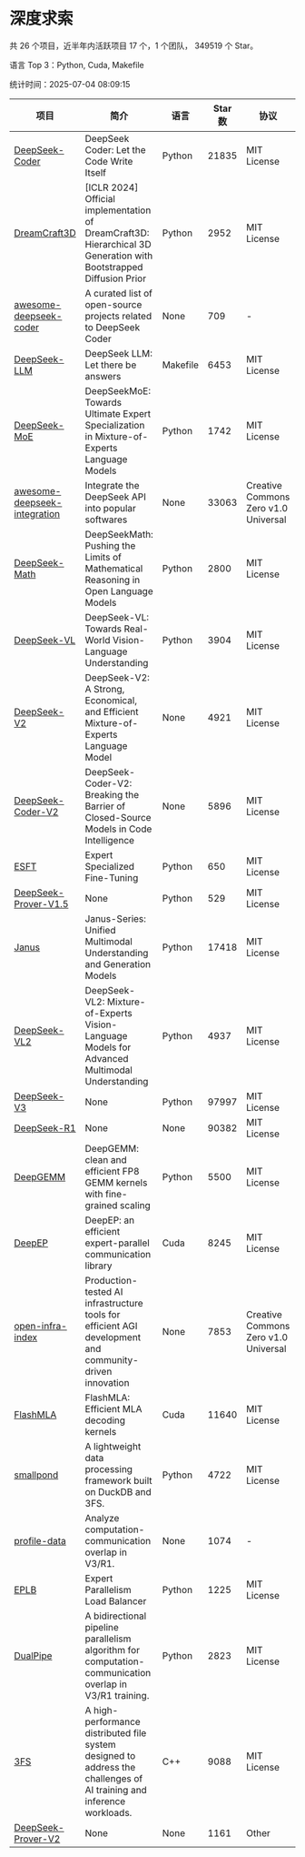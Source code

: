 # 深度求索

共 26 个项目，近半年内活跃项目 17 个，1 个团队， 349519 个 Star。

语言 Top 3：Python, Cuda, Makefile

统计时间：2025-07-04 08:09:15

| 项目 | 简介 | 语言 | Star 数 | 协议 | 创建时间 | 最后更新时间 | 最后提交时间 |
| --- | --- | --- | --- | --- | --- | --- | --- |
| [DeepSeek-Coder](https://github.com/deepseek-ai/DeepSeek-Coder) | DeepSeek Coder: Let the Code Write Itself | Python | 21835 | MIT License | 2023-10-20 | 2025-07-04 | 2024-05-21 |
| [DreamCraft3D](https://github.com/deepseek-ai/DreamCraft3D) | [ICLR 2024] Official implementation of DreamCraft3D: Hierarchical 3D Generation with Bootstrapped Diffusion Prior | Python | 2952 | MIT License | 2023-10-23 | 2025-07-03 | 2025-04-22 |
| [awesome-deepseek-coder](https://github.com/deepseek-ai/awesome-deepseek-coder) | A curated list of open-source projects related to DeepSeek Coder | None | 709 | - | 2023-11-06 | 2025-07-02 | 2024-04-03 |
| [DeepSeek-LLM](https://github.com/deepseek-ai/DeepSeek-LLM) | DeepSeek LLM: Let there be answers | Makefile | 6453 | MIT License | 2023-11-29 | 2025-07-04 | 2024-02-04 |
| [DeepSeek-MoE](https://github.com/deepseek-ai/DeepSeek-MoE) | DeepSeekMoE: Towards Ultimate Expert Specialization in Mixture-of-Experts Language Models | Python | 1742 | MIT License | 2024-01-02 | 2025-07-03 | 2024-01-16 |
| [awesome-deepseek-integration](https://github.com/deepseek-ai/awesome-deepseek-integration) | Integrate the DeepSeek API into popular softwares | None | 33063 | Creative Commons Zero v1.0 Universal | 2024-01-11 | 2025-07-04 | 2025-05-13 |
| [DeepSeek-Math](https://github.com/deepseek-ai/DeepSeek-Math) | DeepSeekMath: Pushing the Limits of Mathematical Reasoning in Open Language Models | Python | 2800 | MIT License | 2024-02-05 | 2025-07-04 | 2024-04-15 |
| [DeepSeek-VL](https://github.com/deepseek-ai/DeepSeek-VL) | DeepSeek-VL: Towards Real-World Vision-Language Understanding | Python | 3904 | MIT License | 2024-03-07 | 2025-07-04 | 2024-04-24 |
| [DeepSeek-V2](https://github.com/deepseek-ai/DeepSeek-V2) | DeepSeek-V2: A Strong, Economical, and Efficient Mixture-of-Experts Language Model | None | 4921 | MIT License | 2024-04-22 | 2025-07-03 | 2024-09-25 |
| [DeepSeek-Coder-V2](https://github.com/deepseek-ai/DeepSeek-Coder-V2) | DeepSeek-Coder-V2: Breaking the Barrier of Closed-Source Models in Code Intelligence | None | 5896 | MIT License | 2024-06-14 | 2025-07-04 | 2024-09-24 |
| [ESFT](https://github.com/deepseek-ai/ESFT) | Expert Specialized Fine-Tuning | Python | 650 | MIT License | 2024-07-04 | 2025-07-03 | 2025-05-22 |
| [DeepSeek-Prover-V1.5](https://github.com/deepseek-ai/DeepSeek-Prover-V1.5) | None | Python | 529 | MIT License | 2024-08-15 | 2025-07-02 | 2024-08-16 |
| [Janus](https://github.com/deepseek-ai/Janus) | Janus-Series: Unified Multimodal Understanding and Generation Models | Python | 17418 | MIT License | 2024-10-18 | 2025-07-04 | 2025-02-01 |
| [DeepSeek-VL2](https://github.com/deepseek-ai/DeepSeek-VL2) | DeepSeek-VL2: Mixture-of-Experts Vision-Language Models for Advanced Multimodal Understanding | Python | 4937 | MIT License | 2024-12-13 | 2025-07-04 | 2025-02-26 |
| [DeepSeek-V3](https://github.com/deepseek-ai/DeepSeek-V3) | None | Python | 97997 | MIT License | 2024-12-26 | 2025-07-04 | 2025-06-27 |
| [DeepSeek-R1](https://github.com/deepseek-ai/DeepSeek-R1) | None | None | 90382 | MIT License | 2025-01-20 | 2025-07-04 | 2025-06-27 |
| [DeepGEMM](https://github.com/deepseek-ai/DeepGEMM) | DeepGEMM: clean and efficient FP8 GEMM kernels with fine-grained scaling | Python | 5500 | MIT License | 2025-02-13 | 2025-07-04 | 2025-07-02 |
| [DeepEP](https://github.com/deepseek-ai/DeepEP) | DeepEP: an efficient expert-parallel communication library | Cuda | 8245 | MIT License | 2025-02-17 | 2025-07-04 | 2025-07-04 |
| [open-infra-index](https://github.com/deepseek-ai/open-infra-index) | Production-tested AI infrastructure tools for efficient AGI development and community-driven innovation | None | 7853 | Creative Commons Zero v1.0 Universal | 2025-02-21 | 2025-07-04 | 2025-05-15 |
| [FlashMLA](https://github.com/deepseek-ai/FlashMLA) | FlashMLA: Efficient MLA decoding kernels | Cuda | 11640 | MIT License | 2025-02-21 | 2025-07-04 | 2025-04-29 |
| [smallpond](https://github.com/deepseek-ai/smallpond) | A lightweight data processing framework built on DuckDB and 3FS. | Python | 4722 | MIT License | 2025-02-24 | 2025-07-04 | 2025-03-05 |
| [profile-data](https://github.com/deepseek-ai/profile-data) | Analyze computation-communication overlap in V3/R1. | None | 1074 | - | 2025-02-26 | 2025-07-03 | 2025-03-21 |
| [EPLB](https://github.com/deepseek-ai/EPLB) | Expert Parallelism Load Balancer | Python | 1225 | MIT License | 2025-02-26 | 2025-07-03 | 2025-03-24 |
| [DualPipe](https://github.com/deepseek-ai/DualPipe) | A bidirectional pipeline parallelism algorithm for computation-communication overlap in V3/R1 training. | Python | 2823 | MIT License | 2025-02-26 | 2025-07-02 | 2025-03-10 |
| [3FS](https://github.com/deepseek-ai/3FS) |  A high-performance distributed file system designed to address the challenges of AI training and inference workloads.  | C++ | 9088 | MIT License | 2025-02-27 | 2025-07-04 | 2025-06-17 |
| [DeepSeek-Prover-V2](https://github.com/deepseek-ai/DeepSeek-Prover-V2) | None | None | 1161 | Other | 2025-04-30 | 2025-07-04 | 2025-04-30 |
